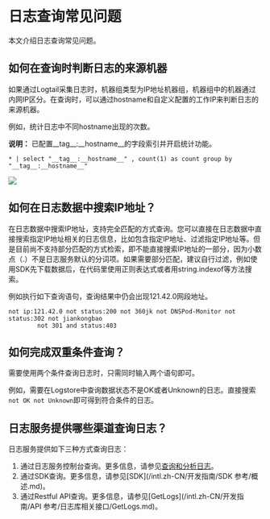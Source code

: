 # 日志查询常见问题

本文介绍日志查询常见问题。

## 如何在查询时判断日志的来源机器

如果通过Logtail采集日志时，机器组类型为IP地址机器组，机器组中的机器通过内网IP区分。在查询时，可以通过hostname和自定义配置的工作IP来判断日志的来源机器。

例如，统计日志中不同hostname出现的次数。

**说明：** 已配置\_\_tag\_\_:\_\_hostname\_\_的字段索引并开启统计功能。

```
* | select "__tag__:__hostname__" , count(1) as count group by "__tag__:__hostname__"
```

![](https://static-aliyun-doc.oss-accelerate.aliyuncs.com/assets/img/zh-CN/6640559951/p41659.png)

## 如何在日志数据中搜索IP地址？

在日志数据中搜索IP地址，支持完全匹配的方式查询。您可以直接在日志数据中直接搜索指定IP地址相关的日志信息，比如包含指定IP地址、过滤指定IP地址等。但是目前尚不支持部分匹配的方式检索，即不能直接搜索IP地址的一部分，因为小数点（.）不是日志服务默认的分词项。如果需要部分匹配，建议自行过滤，例如使用SDK先下载数据后，在代码里使用正则表达式或者用string.indexof等方法搜索。

例如执行如下查询语句，查询结果中仍会出现121.42.0网段地址。

```
not ip:121.42.0 not status:200 not 360jk not DNSPod-Monitor not status:302 not jiankongbao
        not 301 and status:403
```

## 如何完成双重条件查询？

需要使用两个条件查询日志时，只需同时输入两个语句即可。

例如，需要在Logstore中查询数据状态不是OK或者Unknown的日志。直接搜索`not OK not Unknown`即可得到符合条件的日志。

## 日志服务提供哪些渠道查询日志？

日志服务提供如下三种方式查询日志：

1.  通过日志服务控制台查询。更多信息，请参见[查询和分析日志](/intl.zh-CN/查询与分析/查询和分析日志.md)。
2.  通过SDK查询。更多信息，请参见[SDK](/intl.zh-CN/开发指南/SDK 参考/概述.md)。
3.  通过Restful API查询。更多信息，请参见[GetLogs](/intl.zh-CN/开发指南/API 参考/日志库相关接口/GetLogs.md)。

